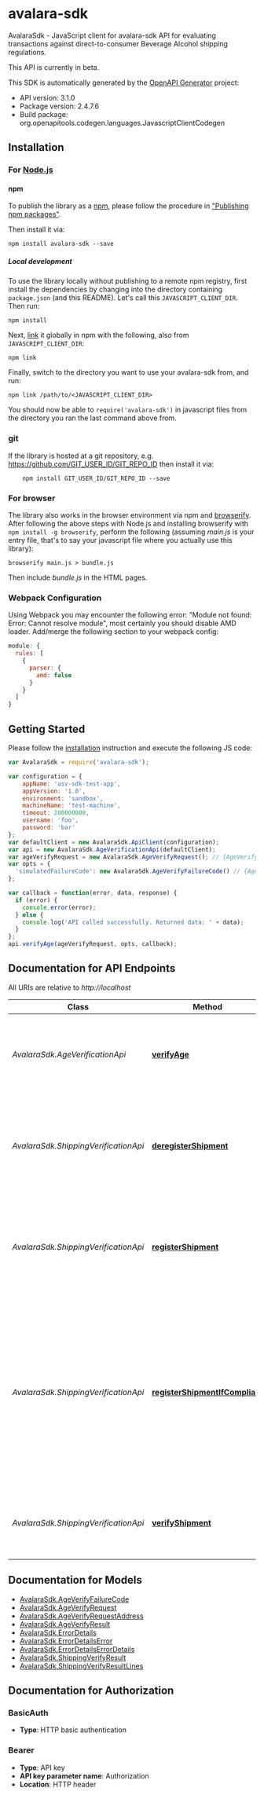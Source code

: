 # avalara-sdk

AvalaraSdk - JavaScript client for avalara-sdk
API for evaluating transactions against direct-to-consumer Beverage Alcohol shipping regulations.

This API is currently in beta.

This SDK is automatically generated by the [OpenAPI Generator](https://openapi-generator.tech) project:

- API version: 3.1.0
- Package version: 2.4.7.6
- Build package: org.openapitools.codegen.languages.JavascriptClientCodegen

## Installation

### For [Node.js](https://nodejs.org/)

#### npm

To publish the library as a [npm](https://www.npmjs.com/), please follow the procedure in ["Publishing npm packages"](https://docs.npmjs.com/getting-started/publishing-npm-packages).

Then install it via:

```shell
npm install avalara-sdk --save
```

##### Local development

To use the library locally without publishing to a remote npm registry, first install the dependencies by changing into the directory containing `package.json` (and this README). Let's call this `JAVASCRIPT_CLIENT_DIR`. Then run:

```shell
npm install
```

Next, [link](https://docs.npmjs.com/cli/link) it globally in npm with the following, also from `JAVASCRIPT_CLIENT_DIR`:

```shell
npm link
```

Finally, switch to the directory you want to use your avalara-sdk from, and run:

```shell
npm link /path/to/<JAVASCRIPT_CLIENT_DIR>
```

You should now be able to `require('avalara-sdk')` in javascript files from the directory you ran the last command above from.

### git

If the library is hosted at a git repository, e.g. https://github.com/GIT_USER_ID/GIT_REPO_ID
then install it via:

```shell
    npm install GIT_USER_ID/GIT_REPO_ID --save
```

### For browser

The library also works in the browser environment via npm and [browserify](http://browserify.org/). After following the above steps with Node.js and installing browserify with `npm install -g browserify`, perform the following (assuming *main.js* is your entry file, that's to say your javascript file where you actually use this library):

```shell
browserify main.js > bundle.js
```

Then include *bundle.js* in the HTML pages.

### Webpack Configuration

Using Webpack you may encounter the following error: "Module not found: Error:
Cannot resolve module", most certainly you should disable AMD loader. Add/merge
the following section to your webpack config:

```javascript
module: {
  rules: [
    {
      parser: {
        amd: false
      }
    }
  ]
}
```

## Getting Started

Please follow the [installation](#installation) instruction and execute the following JS code:

```javascript
var AvalaraSdk = require('avalara-sdk');

var configuration = {
    appName: 'asv-sdk-test-app',
    appVersion: '1.0',
    environment: 'sandbox',
    machineName: 'test-machine',
    timeout: 200000000,
    username: 'foo',
    password: 'bar'
};
var defaultClient = new AvalaraSdk.ApiClient(configuration);
var api = new AvalaraSdk.AgeVerificationApi(defaultClient);
var ageVerifyRequest = new AvalaraSdk.AgeVerifyRequest(); // {AgeVerifyRequest} Information about the individual whose age is being verified.
var opts = {
  'simulatedFailureCode': new AvalaraSdk.AgeVerifyFailureCode() // {AgeVerifyFailureCode} (Optional) The failure code included in the simulated response of the endpoint. Note that this endpoint is only available in Sandbox for testing purposes.
};

var callback = function(error, data, response) {
  if (error) {
    console.error(error);
  } else {
    console.log('API called successfully. Returned data: ' + data);
  }
};
api.verifyAge(ageVerifyRequest, opts, callback);

```

## Documentation for API Endpoints

All URIs are relative to *http://localhost*

Class | Method | HTTP request | Description
------------ | ------------- | ------------- | -------------
*AvalaraSdk.AgeVerificationApi* | [**verifyAge**](docs/AgeVerificationApi.md#verifyAge) | **POST** /api/v2/ageverification/verify | Determines whether an individual meets or exceeds the minimum legal drinking age.
*AvalaraSdk.ShippingVerificationApi* | [**deregisterShipment**](docs/ShippingVerificationApi.md#deregisterShipment) | **DELETE** /api/v2/companies/{companyCode}/transactions/{transactionCode}/shipment/registration | Removes the transaction from consideration when evaluating regulations that span multiple transactions.
*AvalaraSdk.ShippingVerificationApi* | [**registerShipment**](docs/ShippingVerificationApi.md#registerShipment) | **PUT** /api/v2/companies/{companyCode}/transactions/{transactionCode}/shipment/registration | Registers the transaction so that it may be included when evaluating regulations that span multiple transactions.
*AvalaraSdk.ShippingVerificationApi* | [**registerShipmentIfCompliant**](docs/ShippingVerificationApi.md#registerShipmentIfCompliant) | **PUT** /api/v2/companies/{companyCode}/transactions/{transactionCode}/shipment/registerIfCompliant | Evaluates a transaction against a set of direct-to-consumer shipping regulations and, if compliant, registers the transaction so that it may be included when evaluating regulations that span multiple transactions.
*AvalaraSdk.ShippingVerificationApi* | [**verifyShipment**](docs/ShippingVerificationApi.md#verifyShipment) | **GET** /api/v2/companies/{companyCode}/transactions/{transactionCode}/shipment/verify | Evaluates a transaction against a set of direct-to-consumer shipping regulations.


## Documentation for Models

 - [AvalaraSdk.AgeVerifyFailureCode](docs/AgeVerifyFailureCode.md)
 - [AvalaraSdk.AgeVerifyRequest](docs/AgeVerifyRequest.md)
 - [AvalaraSdk.AgeVerifyRequestAddress](docs/AgeVerifyRequestAddress.md)
 - [AvalaraSdk.AgeVerifyResult](docs/AgeVerifyResult.md)
 - [AvalaraSdk.ErrorDetails](docs/ErrorDetails.md)
 - [AvalaraSdk.ErrorDetailsError](docs/ErrorDetailsError.md)
 - [AvalaraSdk.ErrorDetailsErrorDetails](docs/ErrorDetailsErrorDetails.md)
 - [AvalaraSdk.ShippingVerifyResult](docs/ShippingVerifyResult.md)
 - [AvalaraSdk.ShippingVerifyResultLines](docs/ShippingVerifyResultLines.md)


## Documentation for Authorization



### BasicAuth


- **Type**: HTTP basic authentication



### Bearer


- **Type**: API key
- **API key parameter name**: Authorization
- **Location**: HTTP header

